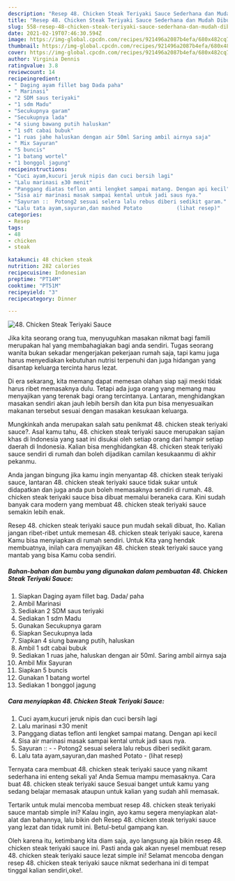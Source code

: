 ```yaml
---
description: "Resep 48. Chicken Steak Teriyaki Sauce Sederhana dan Mudah Dibuat"
title: "Resep 48. Chicken Steak Teriyaki Sauce Sederhana dan Mudah Dibuat"
slug: 558-resep-48-chicken-steak-teriyaki-sauce-sederhana-dan-mudah-dibuat
date: 2021-02-19T07:46:30.594Z
image: https://img-global.cpcdn.com/recipes/921496a2087b4efa/680x482cq70/48-chicken-steak-teriyaki-sauce-foto-resep-utama.jpg
thumbnail: https://img-global.cpcdn.com/recipes/921496a2087b4efa/680x482cq70/48-chicken-steak-teriyaki-sauce-foto-resep-utama.jpg
cover: https://img-global.cpcdn.com/recipes/921496a2087b4efa/680x482cq70/48-chicken-steak-teriyaki-sauce-foto-resep-utama.jpg
author: Virginia Dennis
ratingvalue: 3.8
reviewcount: 14
recipeingredient:
- " Daging ayam fillet bag Dada paha"
- " Marinasi"
- "2 SDM saus teriyaki"
- "1 sdm Madu"
- "Secukupnya garam"
- "Secukupnya lada"
- "4 siung bawang putih haluskan"
- "1 sdt cabai bubuk"
- "1 ruas jahe haluskan dengan air 50ml Saring ambil airnya saja"
- " Mix Sayuran"
- "5 buncis"
- "1 batang wortel"
- "1 bonggol jagung"
recipeinstructions:
- "Cuci ayam,kucuri jeruk nipis dan cuci bersih lagi"
- "Lalu marinasi ±30 menit"
- "Panggang diatas teflon anti lengket sampai matang. Dengan api kecil"
- "Sisa air marinasi masak sampai kental untuk jadi saus nya."
- "Sayuran ::  Potong2 sesuai selera lalu rebus diberi sedikit garam."
- "Lalu tata ayam,sayuran,dan mashed Potato           (lihat resep)"
categories:
- Resep
tags:
- 48
- chicken
- steak

katakunci: 48 chicken steak 
nutrition: 282 calories
recipecuisine: Indonesian
preptime: "PT14M"
cooktime: "PT51M"
recipeyield: "3"
recipecategory: Dinner

---
```



![48. Chicken Steak Teriyaki Sauce](https://img-global.cpcdn.com/recipes/921496a2087b4efa/680x482cq70/48-chicken-steak-teriyaki-sauce-foto-resep-utama.jpg)

Jika kita seorang orang tua, menyuguhkan masakan nikmat bagi famili merupakan hal yang membahagiakan bagi anda sendiri. Tugas seorang  wanita bukan sekadar mengerjakan pekerjaan rumah saja, tapi kamu juga harus menyediakan kebutuhan nutrisi terpenuhi dan juga hidangan yang disantap keluarga tercinta harus lezat.

Di era  sekarang, kita memang dapat memesan olahan siap saji meski tidak harus ribet memasaknya dulu. Tetapi ada juga orang yang memang mau menyajikan yang terenak bagi orang tercintanya. Lantaran, menghidangkan masakan sendiri akan jauh lebih bersih dan kita pun bisa menyesuaikan makanan tersebut sesuai dengan masakan kesukaan keluarga. 



Mungkinkah anda merupakan salah satu penikmat 48. chicken steak teriyaki sauce?. Asal kamu tahu, 48. chicken steak teriyaki sauce merupakan sajian khas di Indonesia yang saat ini disukai oleh setiap orang dari hampir setiap daerah di Indonesia. Kalian bisa menghidangkan 48. chicken steak teriyaki sauce sendiri di rumah dan boleh dijadikan camilan kesukaanmu di akhir pekanmu.

Anda jangan bingung jika kamu ingin menyantap 48. chicken steak teriyaki sauce, lantaran 48. chicken steak teriyaki sauce tidak sukar untuk didapatkan dan juga anda pun boleh memasaknya sendiri di rumah. 48. chicken steak teriyaki sauce bisa dibuat memalui beraneka cara. Kini sudah banyak cara modern yang membuat 48. chicken steak teriyaki sauce semakin lebih enak.

Resep 48. chicken steak teriyaki sauce pun mudah sekali dibuat, lho. Kalian jangan ribet-ribet untuk memesan 48. chicken steak teriyaki sauce, karena Kamu bisa menyiapkan di rumah sendiri. Untuk Kita yang hendak membuatnya, inilah cara menyajikan 48. chicken steak teriyaki sauce yang mantab yang bisa Kamu coba sendiri.

<!--inarticleads1-->

##### Bahan-bahan dan bumbu yang digunakan dalam pembuatan 48. Chicken Steak Teriyaki Sauce:

1. Siapkan  Daging ayam fillet bag. Dada/ paha
1. Ambil  Marinasi
1. Sediakan 2 SDM saus teriyaki
1. Sediakan 1 sdm Madu
1. Gunakan Secukupnya garam
1. Siapkan Secukupnya lada
1. Siapkan 4 siung bawang putih, haluskan
1. Ambil 1 sdt cabai bubuk
1. Sediakan 1 ruas jahe, haluskan dengan air 50ml. Saring ambil airnya saja
1. Ambil  Mix Sayuran
1. Siapkan 5 buncis
1. Gunakan 1 batang wortel
1. Sediakan 1 bonggol jagung




<!--inarticleads2-->

##### Cara menyiapkan 48. Chicken Steak Teriyaki Sauce:

1. Cuci ayam,kucuri jeruk nipis dan cuci bersih lagi
1. Lalu marinasi ±30 menit
1. Panggang diatas teflon anti lengket sampai matang. Dengan api kecil
1. Sisa air marinasi masak sampai kental untuk jadi saus nya.
1. Sayuran :: -  - Potong2 sesuai selera lalu rebus diberi sedikit garam.
1. Lalu tata ayam,sayuran,dan mashed Potato -           (lihat resep)




Ternyata cara membuat 48. chicken steak teriyaki sauce yang nikamt sederhana ini enteng sekali ya! Anda Semua mampu memasaknya. Cara buat 48. chicken steak teriyaki sauce Sesuai banget untuk kamu yang sedang belajar memasak ataupun untuk kalian yang sudah ahli memasak.

Tertarik untuk mulai mencoba membuat resep 48. chicken steak teriyaki sauce mantab simple ini? Kalau ingin, ayo kamu segera menyiapkan alat-alat dan bahannya, lalu bikin deh Resep 48. chicken steak teriyaki sauce yang lezat dan tidak rumit ini. Betul-betul gampang kan. 

Oleh karena itu, ketimbang kita diam saja, ayo langsung aja bikin resep 48. chicken steak teriyaki sauce ini. Pasti anda gak akan nyesel membuat resep 48. chicken steak teriyaki sauce lezat simple ini! Selamat mencoba dengan resep 48. chicken steak teriyaki sauce nikmat sederhana ini di tempat tinggal kalian sendiri,oke!.

